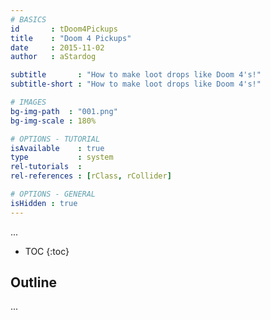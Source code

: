 ```yaml
---
# BASICS
id       : tDoom4Pickups
title    : "Doom 4 Pickups"
date     : 2015-11-02
author   : aStardog

subtitle       : "How to make loot drops like Doom 4's!"
subtitle-short : "How to make loot drops like Doom 4's!"

# IMAGES
bg-img-path  : "001.png"
bg-img-scale : 180%

# OPTIONS - TUTORIAL
isAvailable    : true
type           : system
rel-tutorials  : 
rel-references : [rClass, rCollider]

# OPTIONS - GENERAL
isHidden : true
---
```

...

* TOC
{:toc}

## Outline

...